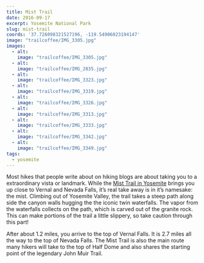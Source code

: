 ```yaml
---
title: Mist Trail
date: 2016-09-17
excerpt: Yosemite National Park
slug: mist-trail
coords: '37.726098321527196, -119.54906023194147'
image: "trailcoffee/IMG_3305.jpg"
images:
  - alt: 
    image: "trailcoffee/IMG_3305.jpg"
  - alt: 
    image: "trailcoffee/IMG_2835.jpg"
  - alt: 
    image: "trailcoffee/IMG_3323.jpg"
  - alt: 
    image: "trailcoffee/IMG_3319.jpg"
  - alt: 
    image: "trailcoffee/IMG_3326.jpg"
  - alt: 
    image: "trailcoffee/IMG_3313.jpg"
  - alt: 
    image: "trailcoffee/IMG_3333.jpg"
  - alt: 
    image: "trailcoffee/IMG_3342.jpg"
  - alt: 
    image: "trailcoffee/IMG_3349.jpg"
tags:
  - yosemite
---
```

Most hikes that people write about on hiking blogs are about taking you to a extraordinary vista or landmark. While the <a href="https://www.nps.gov/yose/planyourvisit/vernalnevadatrail.htm">Mist Trail in Yosemite</a> brings you up close to Vernal and Nevada Falls, it’s real take away is in it’s namesake: the mist. Climbing out of Yosemite Valley, the trail takes a steep path along side the canyon walls hugging the the iconic twin waterfalls. The vapor from the waterfalls collects on the path, which is carved out of the granite rock. This can make portions of the trail a little slippery, so take caution through this part!

After about 1.2 miles, you arrive to the top of Vernal Falls. It is 2.7 miles all the way to the top of Nevada Falls. The Mist Trail is also the main route many hikers will take to the top of Half Dome and also shares the starting point of the legendary John Muir Trail.

